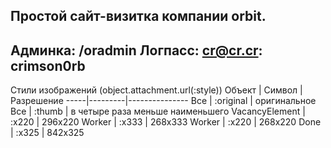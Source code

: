 Простой сайт-визитка компании orbit.
------
Админка: /oradmin
Логпасс: cr@cr.cr: crimson0rb
------
Стили изображений (object.attachment.url(:style))
Объект | Символ | Разрешение
-----|---------|---------------
Все | :original | оригинальное
Все | :thumb | в четыре раза меньше наименьшего
VacancyElement | :x220 | 296x220
Worker | :x333 | 268x333
Worker | :x220 | 268x220
Done | :x325 | 842x325
